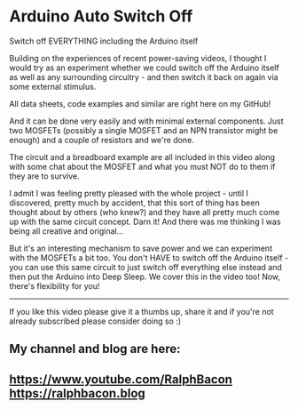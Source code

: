 # Arduino Auto Switch Off
Switch off EVERYTHING including the Arduino itself

Building on the experiences of recent power-saving videos, I thought I would try as an experiment whether we could switch off the Arduino itself as well as any surrounding circuitry - and then switch it back on again via some external stimulus.

All data sheets, code examples and similar are right here on my GitHub!

And it can be done very easily and with minimal external components. Just two MOSFETs (possibly a single MOSFET and an NPN transistor might be enough) and a couple of resistors and we're done.

The circuit and a breadboard example are all included in this video along with some chat about the MOSFET and what you must NOT do to them if they are to survive.

I admit I was feeling pretty pleased with the whole project - until I discovered, pretty much by accident, that this sort of thing has been thought about by others (who knew?) and they have all pretty much come up with the same circuit concept. Darn it! And there was me thinking I was being all creative and original...

But it's an interesting mechanism to save power and we can experiment with the MOSFETs a bit too. You don't HAVE to switch off the Arduino itself - you can use this same circuit to just switch off everything else instead and then put the Arduino into Deep Sleep. We cover this in the video too! Now, there's flexibility for you!

---

If you like this video please give it a thumbs up, share it and if you're not already subscribed please consider doing so :)

My channel and blog are here:  
------------------------------------------------------------------  
https://www.youtube.com/RalphBacon  
https://ralphbacon.blog  
------------------------------------------------------------------  
